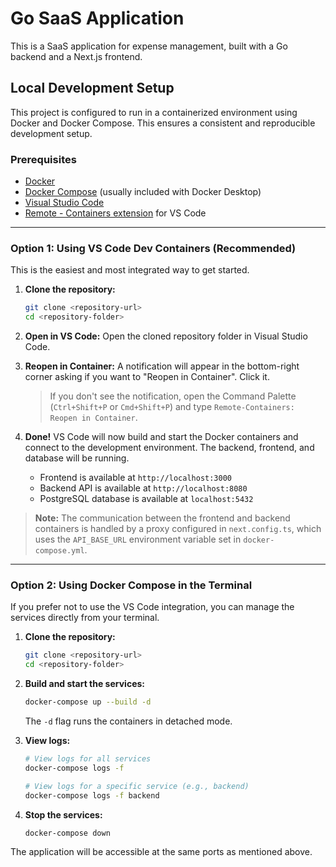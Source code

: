 # Go SaaS Application

This is a SaaS application for expense management, built with a Go backend and a Next.js frontend.

## Local Development Setup

This project is configured to run in a containerized environment using Docker and Docker Compose. This ensures a consistent and reproducible development setup.

### Prerequisites

- [Docker](https://docs.docker.com/get-docker/)
- [Docker Compose](https://docs.docker.com/compose/install/) (usually included with Docker Desktop)
- [Visual Studio Code](https://code.visualstudio.com/)
- [Remote - Containers extension](https://marketplace.visualstudio.com/items?itemName=ms-vscode-remote.remote-containers) for VS Code

---

### Option 1: Using VS Code Dev Containers (Recommended)

This is the easiest and most integrated way to get started.

1.  **Clone the repository:**
    ```bash
    git clone <repository-url>
    cd <repository-folder>
    ```

2.  **Open in VS Code:** Open the cloned repository folder in Visual Studio Code.

3.  **Reopen in Container:** A notification will appear in the bottom-right corner asking if you want to "Reopen in Container". Click it.

    > If you don't see the notification, open the Command Palette (`Ctrl+Shift+P` or `Cmd+Shift+P`) and type `Remote-Containers: Reopen in Container`.

4.  **Done!** VS Code will now build and start the Docker containers and connect to the development environment. The backend, frontend, and database will be running.
    -   Frontend is available at `http://localhost:3000`
    -   Backend API is available at `http://localhost:8080`
    -   PostgreSQL database is available at `localhost:5432`

> **Note:** The communication between the frontend and backend containers is handled by a proxy configured in `next.config.ts`, which uses the `API_BASE_URL` environment variable set in `docker-compose.yml`.

---

### Option 2: Using Docker Compose in the Terminal

If you prefer not to use the VS Code integration, you can manage the services directly from your terminal.

1.  **Clone the repository:**
    ```bash
    git clone <repository-url>
    cd <repository-folder>
    ```

2.  **Build and start the services:**
    ```bash
    docker-compose up --build -d
    ```
    The `-d` flag runs the containers in detached mode.

3.  **View logs:**
    ```bash
    # View logs for all services
    docker-compose logs -f

    # View logs for a specific service (e.g., backend)
    docker-compose logs -f backend
    ```

4.  **Stop the services:**
    ```bash
    docker-compose down
    ```

The application will be accessible at the same ports as mentioned above.
